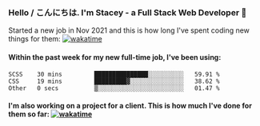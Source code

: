 ### Hello / こんにちは. I'm Stacey - a Full Stack Web Developer 👋

Started a new job in Nov 2021 and this is how long I've spent coding new things for them: [![wakatime](https://wakatime.com/badge/user/86082ce1-bca4-4a02-a7a3-c2242e42ac7a/project/12b01edb-1cc9-44e6-b4ef-181fde524dc6.svg)](https://wakatime.com/badge/user/86082ce1-bca4-4a02-a7a3-c2242e42ac7a/project/12b01edb-1cc9-44e6-b4ef-181fde524dc6)

#### Within the past week for my new full-time job, I've been using:
<!--START_SECTION:waka-->

```text
SCSS    30 mins         ███████████████░░░░░░░░░░   59.91 %
CSS     19 mins         █████████▓░░░░░░░░░░░░░░░   38.62 %
Other   0 secs          ▒░░░░░░░░░░░░░░░░░░░░░░░░   01.47 %
```

<!--END_SECTION:waka-->

#### I'm also working on a project for a client. This is how much I've done for them so far: [![wakatime](https://wakatime.com/badge/user/8ee03c5d-7d98-49f4-8d0f-1a6ade1c9e19/project/5bc43805-de54-41d6-a7b7-44e5a8ecc477.svg)](https://wakatime.com/badge/user/8ee03c5d-7d98-49f4-8d0f-1a6ade1c9e19/project/5bc43805-de54-41d6-a7b7-44e5a8ecc477)
